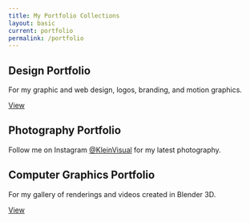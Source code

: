 ```yaml
---
title: My Portfolio Collections
layout: basic
current: portfolio
permalink: /portfolio
---
```


<article class="row  content  white  center">
  <h2>Design Portfolio</h2>
  <p>For my graphic and web design, logos, branding, and motion graphics.</p>
  <a aria-label="Link to Klein Visual design portfolio" class="btn  button  btn--center" href="{{ "/portfolio/design" | relative_url }}">View</a>
  
  <h2>Photography Portfolio</h2>
  <p>Follow me on Instagram <a aria-label="Link to Klein Visual on Instagram" href="https://www.instagram.com/kleinvisual/" target="_blank">@KleinVisual</a> for my latest photography.</p>
  
  <h2>Computer Graphics Portfolio</h2>
  <p>For my gallery of renderings and videos created in Blender 3D.</p>
  <a aria-label="Link to Klein Visual computer graphics portfolio" class="btn  button  btn--center" href="{{ "/portfolio/computer-graphics" | relative_url }}">View</a>
</article>